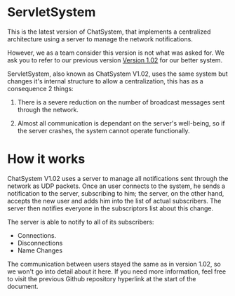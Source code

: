 # ServletSystem
This is the latest version of ChatSystem, that implements a centralized architecture using a server to manage the network notifications.

However, we as a team consider this version is not what was asked for. We ask you to refer to our previous version [Version 1.02](https://www.github.com/Kuro10/ChatSystem.git) for our better system.


ServletSystem, also known as ChatSystem V1.02, uses the same system but changes it's internal structure to allow a centralization, this has as a consequence 2 things:

  1. There is a severe reduction on the number of broadcast messages sent through the network.
  
  2. Almost all communication is dependant on the server's well-being, so if the server crashes, the system cannot operate functionally.
# How it works
ChatSystem V1.02 uses a server to manage all notifications sent through the network as UDP packets. Once an user connects to the system, he sends a notification to the server, subscribing to him; the server, on the other hand, accepts the new user and adds him into the list of actual subscribers. The server then notifies everyone in the subscriptors list about this change.

The server is able to notify to all of its subscribers:
  * Connections.
  * Disconnections
  * Name Changes
  
The communication between users stayed the same as in version 1.02, so we won't go into detail about it here. If you need more information, feel free to visit the previous Github repository hyperlink at the start of the document.
